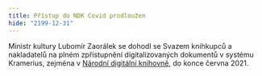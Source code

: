 ```yaml
---
title: Přístup do NDK Covid prodloužen
hide: "2199-12-31"
---
```


	

Ministr kultury Lubomír Zaorálek se dohodl se Svazem knihkupců a nakladatelů na
plném zpřístupnění digitalizovaných dokumentů v systému Kramerius, zejména v [Národní digitální
knihovně](https://www.ndk.cz/), do konce června 2021. 




